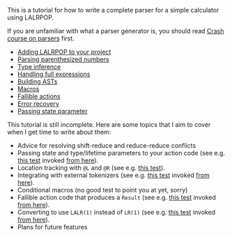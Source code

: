 This is a tutorial for how to write a complete parser for a simple calculator using LALRPOP.

If you are unfamiliar with what a parser generator is, you should read [Crash course on parsers]
first.

- [Adding LALRPOP to your project](001_adding_lalrpop.html)
- [Parsing parenthesized numbers](002_paren_numbers.html)
- [Type inference](003_type_inference.html)
- [Handling full expressions](004_full_expressions.html)
- [Building ASTs](005_building_asts.html)
- [Macros](006_macros.html)
- [Fallible actions](007_fallible_actions.html)
- [Error recovery](008_error_recovery.html)
- [Passing state parameter](009_state_parameter.html)

This tutorial is still incomplete. Here are some topics that I aim to
cover when I get time to write about them:

- Advice for resolving shift-reduce and reduce-reduce conflicts
- Passing state and type/lifetime parameters to your action code (see e.g. [this test](https://github.com/lalrpop/lalrpop/blob/master/lalrpop-test/src/expr_arena.lalrpop) invoked [from here]).
- Location tracking with `@L` and `@R` (see e.g. [this test](https://github.com/lalrpop/lalrpop/blob/master/lalrpop-test/src/intern_tok.lalrpop)).
- Integrating with external tokenizers (see e.g. [this test](https://github.com/lalrpop/lalrpop/blob/master/lalrpop-test/src/expr.lalrpop) invoked [from here]).
- Conditional macros (no good test to point you at yet, sorry)
- Fallible action code that produces a `Result` (see e.g. [this test](https://github.com/lalrpop/lalrpop/blob/master/lalrpop-test/src/error.lalrpop) invoked [from here]).
- Converting to use `LALR(1)` instead of `LR(1)` (see e.g. [this test](https://github.com/lalrpop/lalrpop/blob/master/lalrpop-test/src/expr_lalr.lalrpop) invoked [from here]).
- Plans for future features

[Crash course on parsers]: ../crash_course.md
[from here]: https://github.com/lalrpop/lalrpop/blob/master/lalrpop-test/src/lib.rs
